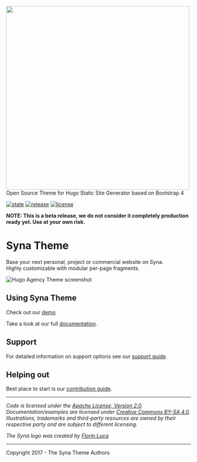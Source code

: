 <img src='https://github.com/okkur/syna/blob/master/exampleSite/static/images/logo.svg' width='500'/>
Open Source Theme for Hugo Static Site Generator based on Bootstrap 4

 [![state](https://img.shields.io/badge/state-beta-blue.svg)]() [![release](https://img.shields.io/github/release/okkur/syna.svg)](https://github.com/okkur/syna/releases) [![license](https://img.shields.io/github/license/okkur/syna.svg)](LICENSE)

**NOTE: This is a beta release, we do not consider it completely production ready yet. Use at your own risk.**

# Syna Theme
Base your next personal, project or commercial website on Syna.  
Highly customizable with modular per-page fragments.

![Hugo Agency Theme screenshot](https://github.com/okkur/syna/blob/master/images/screenshot.png)

## Using Syna Theme

Check out our [demo](https://demo.syna.okkur.io)

Take a look at our full [documentation](/docs).

## Support
For detailed information on support options see our [support guide](/SUPPORT.md).

## Helping out
Best place to start is our [contribution guide](/CONTRIBUTING.md).

----

*Code is licensed under the [Apache License, Version 2.0](/LICENSE).*  
*Documentation/examples are licensed under [Creative Commons BY-SA 4.0](/docs/LICENSE).*  
*Illustrations, trademarks and third-party resources are owned by their respective party and are subject to different licensing.*

*The Syna logo was created by [Florin Luca](https://99designs.com/profiles/florinluca)*

---

Copyright 2017 - The Syna Theme Authors
